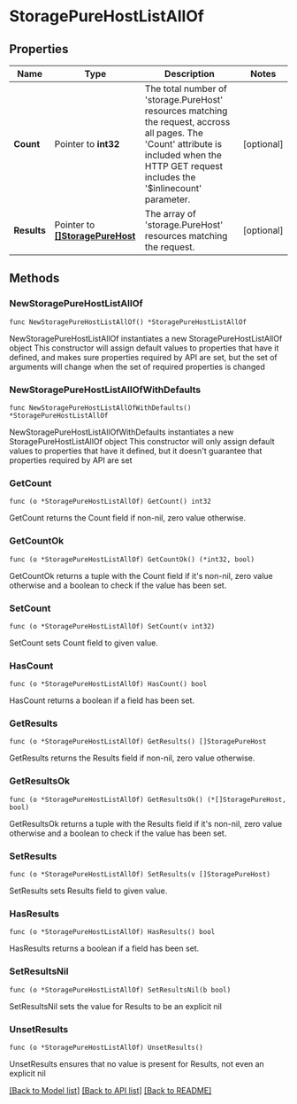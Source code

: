 # StoragePureHostListAllOf

## Properties

Name | Type | Description | Notes
------------ | ------------- | ------------- | -------------
**Count** | Pointer to **int32** | The total number of &#39;storage.PureHost&#39; resources matching the request, accross all pages. The &#39;Count&#39; attribute is included when the HTTP GET request includes the &#39;$inlinecount&#39; parameter. | [optional] 
**Results** | Pointer to [**[]StoragePureHost**](StoragePureHost.md) | The array of &#39;storage.PureHost&#39; resources matching the request. | [optional] 

## Methods

### NewStoragePureHostListAllOf

`func NewStoragePureHostListAllOf() *StoragePureHostListAllOf`

NewStoragePureHostListAllOf instantiates a new StoragePureHostListAllOf object
This constructor will assign default values to properties that have it defined,
and makes sure properties required by API are set, but the set of arguments
will change when the set of required properties is changed

### NewStoragePureHostListAllOfWithDefaults

`func NewStoragePureHostListAllOfWithDefaults() *StoragePureHostListAllOf`

NewStoragePureHostListAllOfWithDefaults instantiates a new StoragePureHostListAllOf object
This constructor will only assign default values to properties that have it defined,
but it doesn't guarantee that properties required by API are set

### GetCount

`func (o *StoragePureHostListAllOf) GetCount() int32`

GetCount returns the Count field if non-nil, zero value otherwise.

### GetCountOk

`func (o *StoragePureHostListAllOf) GetCountOk() (*int32, bool)`

GetCountOk returns a tuple with the Count field if it's non-nil, zero value otherwise
and a boolean to check if the value has been set.

### SetCount

`func (o *StoragePureHostListAllOf) SetCount(v int32)`

SetCount sets Count field to given value.

### HasCount

`func (o *StoragePureHostListAllOf) HasCount() bool`

HasCount returns a boolean if a field has been set.

### GetResults

`func (o *StoragePureHostListAllOf) GetResults() []StoragePureHost`

GetResults returns the Results field if non-nil, zero value otherwise.

### GetResultsOk

`func (o *StoragePureHostListAllOf) GetResultsOk() (*[]StoragePureHost, bool)`

GetResultsOk returns a tuple with the Results field if it's non-nil, zero value otherwise
and a boolean to check if the value has been set.

### SetResults

`func (o *StoragePureHostListAllOf) SetResults(v []StoragePureHost)`

SetResults sets Results field to given value.

### HasResults

`func (o *StoragePureHostListAllOf) HasResults() bool`

HasResults returns a boolean if a field has been set.

### SetResultsNil

`func (o *StoragePureHostListAllOf) SetResultsNil(b bool)`

 SetResultsNil sets the value for Results to be an explicit nil

### UnsetResults
`func (o *StoragePureHostListAllOf) UnsetResults()`

UnsetResults ensures that no value is present for Results, not even an explicit nil

[[Back to Model list]](../README.md#documentation-for-models) [[Back to API list]](../README.md#documentation-for-api-endpoints) [[Back to README]](../README.md)


